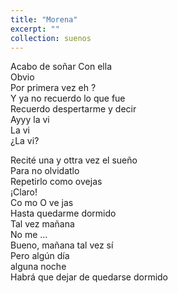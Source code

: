```yaml
---
title: "Morena"
excerpt: ""
collection: suenos
---
```


<p>
Acabo de soñar Con ella <br>
Obvio<br>
Por primera vez eh ? <br>
Y ya no recuerdo lo que fue<br>
Recuerdo despertarme y decir<br>
Ayyy la vi<br>
La vi<br>
¿La vi?<br>
  </p>
<p>
Recité una y ottra vez el sueño <br>
Para no olvidatlo<br>
Repetirlo como ovejas<br>
¡Claro!<br>
Co mo O ve jas<br>
Hasta quedarme dormido <br>
Tal vez mañana <br>
No me ...<br>
Bueno, mañana tal vez sí<br>
Pero algún día <br>
  alguna noche<br>
Habrá que dejar de quedarse dormido <br>
</p>
